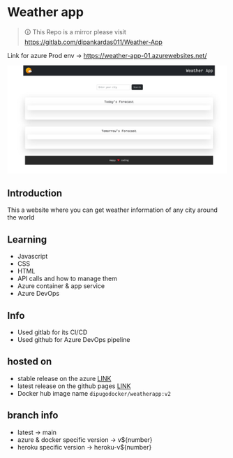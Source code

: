 # Weather app

> 🛈 This Repo is a mirror please visit https://gitlab.com/dipankardas011/Weather-App

Link for azure Prod env -> https://weather-app-01.azurewebsites.net/

![Web capture_2-2-2022_17924_dipweatherwebapp azurewebsites net](./CoverPage.jpeg)

## Introduction
This a website where you can get weather information of any city around the world

## Learning
- Javascript
- CSS
- HTML
- API calls and how to manage them
- Azure container & app service
- Azure DevOps

## Info
* Used gitlab for its CI/CD
* Used github for Azure DevOps pipeline

## hosted on
* stable release on the azure  [LINK](https://dipweatherwebapp.azurewebsites.net)
* latest release on the github pages  [LINK](https://dipankardas011.github.io/Weather-App/)
* Docker hub image name `dipugodocker/weatherapp:v2`

## branch info
* latest -> main
* azure & docker specific version -> v${number}
* heroku specific version -> heroku-v${number}

